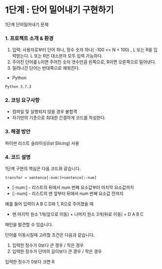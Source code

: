 # 1단계 : 단어 밀어내기 구현하기

1단계 단어밀어내기 문제

### 1. 프로젝트 소개 & 환경

1. 입력: 사용자로부터 단어 하나, 정수 숫자 하나( -100 <= N < 100) , L 또는 R을 입력받는다. L 또는 R은 대소문자 모두 입력 가능하다.
2. 주어진 단어를 L이면 주어진 숫자 갯수만큼 왼쪽으로, R이면 오른쪽으로 밀어낸다.
3. 밀려나간 단어는 반대쪽으로 채워진다.

- Python
 ```bash
 Python 3.7.3
 ```

### 2. 코딩 요구사항
- 컴파일 및 실행되지 않을 경우 불합격
- 자기만의 기준으로 최대한 간결하게 코드를 작성한다.


### 3. 해결 방안
파이썬 리스트 슬라이싱(list Slicing) 사용


### 4. 코드 설명

1단계 구현의 핵심은 다음 코드와 같습니다.
 ```
 transfer = sentence[-num:]+sentence[:-num]
 ```
 * [-num:] - 리스트의 뒤에서 num 번째 요소값부터 마지막 요소값까지
 * [:-num] - 리스트의 맨 앞부터 뒤에서 num 번째 요소값 전까지
 
 
예를 들어 입력이 A B C D와 1, R으로 주어졌을 때 
* 맨 마지막 원소 1개(앞으로 이동) + 나머지 원소 3개(뒤로 이동) = D A B C
 
패턴을 발견할 수 있습니다.
 
 
단어를 이동시킬때 고려할 조건은 다음과 같습니다.

1. 입력한 정수가 0보다 큰 경우 / 작은 경우
2. 입력한 정수가 단어의 길이보다 큰 경우 / 작은 경우

입력한 정수가 0보다 크면 R

